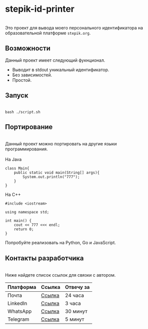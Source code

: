 
<h1>stepik-id-printer</h1>
<br>
Это проект для вывода моего персонального идентификатора на образовательной платформе <code>stepik.org</code>.
<h2>Возможности</h2>

Данный проект имеет следующий фукнционал.
<ul>
  <li>Выводит в stdout уникальный идентификатор.</li>
  <li>Без зависимостей.</li>
  <li>Простой.</li>
</ul> 
<h2>Запуск</h2>
<br>
<code>bash ./script.sh</code>
<h2>Портирование</h2>
<br>
Данный проект можно портировать на другие языки программирования. <br><br>
На Java <br>

```
class Main{
    public static void main(String[] args){
        System.out.println("777");
    }
}
```
На C++ <br>

```
#include <iostream>

using namespace std;

int main() {
    cout << 777 <<< endl;
    return 0;
}
```
Попробуйте реализовать на Python, Go и JavaScript.
<h2>Контакты разработчика</h2>
<br>
Ниже найдете список ссылок для связки с автором. <br>

| Платформа | Ссылка                                                               | Отвечу за |
|-----------|----------------------------------------------------------------------|-----------|
| Почта     | [Ссылка](mailto:bakytzhanuly.alihan@gmail.com)                       | 24 часа   |
| LinkedIn  | [Ссылка](https://www.linkedin.com/in/alihan-bakytzhanuly-522889187/) | 3 часа    |
| WhatsApp  | [Ссылка](https://wa.me/+77713710765)                                 | 30 минут  |
| Telegram  | [Ссылка](https://t.me/AlihanBakytzhanuly)                            | 5 минут   |







